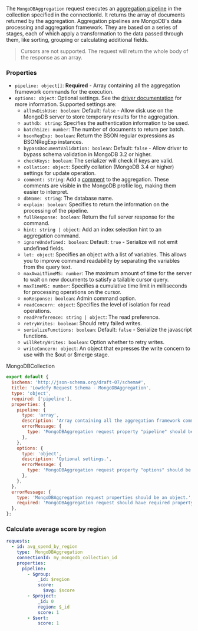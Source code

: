 <TITLE>
MongoDBAggregation
</TITLE>

<DESCRIPTION>

The `MongoDBAggregation` request executes an [aggregation pipeline](https://docs.mongodb.com/manual/core/aggregation-pipeline/) in the collection specified in the connectionId. It returns the array of documents returned by the aggregation. Aggregation pipelines are MongoDB's data processing and aggregation framework. They are based on a series of stages, each of which apply a transformation to the data passed through them, like sorting, grouping or calculating additional fields.

>Cursors are not supported. The request will return the whole body of the response as an array.

### Properties

- `pipeline: object[]`: __Required__ - Array containing all the aggregation framework commands for the execution.
- `options: object`: Optional settings. See the [driver documentation](https://mongodb.github.io/node-mongodb-native/4.0/classes/collection.html#aggregate) for more information. Supported settings are:
  - `allowDiskUse: boolean`: Default: `false` - Allow disk use on the MongoDB server to store temporary results for the aggregation.
  - `authdb: string`: Specifies the authentication information to be used.
  - `batchSize: number`: The number of documents to return per batch.
  - `bsonRegExp: boolean`: Return the BSON regular expressions as BSONRegExp instances.
  - `bypassDocumentValidation: boolean`: Default: `false` - Allow driver to bypass schema validation in MongoDB 3.2 or higher.
  - `checkKeys: boolean`: The serializer will check if keys are valid.
  - `collation: object`: Specify collation (MongoDB 3.4 or higher) settings for update operation.
  - `comment: string`: Add a [comment](https://docs.mongodb.com/manual/reference/operator/query/comment/index.html) to the aggregation. These comments are visible in the MongoDB profile log, making them easier to interpret.
  - `dbName: string`: The database name.
  - `explain: boolean`: Specifies to return the information on the processing of the pipeline.
  - `fullResponse: boolean`: Return the full server response for the command.
  - `hint: string | object`: Add an index selection hint to an aggregation command.
  - `ignoreUndefined: boolean`: Default: `true` - Serialize will not emit undefined fields.
  - `let: object`: Specifies an object with a list of variables. This allows you to improve command readability by separating the variables from the query text.
  - `maxAwaitTimeMS: number`: The maximum amount of time for the server to wait on new documents to satisfy a tailable cursor query.
  - `maxTimeMS: number`: Specifies a cumulative time limit in milliseconds for processing operations on the cursor.
  - `noResponse: boolean`: Admin command option.
  - `readConcern: object`: Specifies the level of isolation for read operations.
  - `readPreference: string | object`: The read preference.
  - `retryWrites: boolean`: Should retry failed writes.
  - `serializeFunctions: boolean`: Default: `false` - Serialize the javascript functions.
  - `willRetryWrites: boolean`: Option whether to retry writes.
  - `writeConcern: object`: An object that expresses the write concern to use with the $out or $merge stage.

</DESCRIPTION>

<CONNECTION>
MongoDBCollection
</CONNECTION>

<SCHEMA>

```js
export default {
  $schema: 'http://json-schema.org/draft-07/schema#',
  title: 'Lowdefy Request Schema - MongoDBAggregation',
  type: 'object',
  required: ['pipeline'],
  properties: {
    pipeline: {
      type: 'array',
      description: 'Array containing all the aggregation framework commands for the execution.',
      errorMessage: {
        type: 'MongoDBAggregation request property "pipeline" should be an array.',
      },
    },
    options: {
      type: 'object',
      description: 'Optional settings.',
      errorMessage: {
        type: 'MongoDBAggregation request property "options" should be an object.',
      },
    },
  },
  errorMessage: {
    type: 'MongoDBAggregation request properties should be an object.',
    required: 'MongoDBAggregation request should have required property "pipeline".',
  },
};
```

</SCHEMA>

<EXAMPLES>

### Calculate average score by region

```yaml
requests:
  - id: avg_spend_by_region
    type:  MongoDBAggregation
    connectionId: my_mongodb_collection_id
    properties:
      pipeline:
        - $group:
            _id: $region
            score:
              $avg: $score
        - $project:
            _id: 0
            region: $_id
            score: 1
        - $sort:
            score: 1
```

</EXAMPLES>
